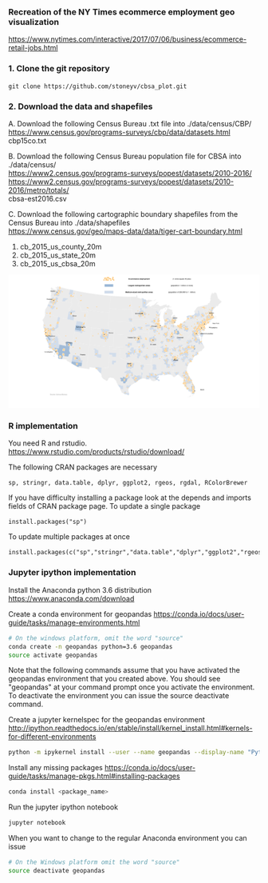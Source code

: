 
### Recreation of the NY Times ecommerce employment geo visualization
https://www.nytimes.com/interactive/2017/07/06/business/ecommerce-retail-jobs.html

### 1. Clone the git repository
```
git clone https://github.com/stoneyv/cbsa_plot.git
```

### 2. Download the data and shapefiles  
A. Download the following Census Bureau .txt file into ./data/census/CBP/  
https://www.census.gov/programs-surveys/cbp/data/datasets.html  
cbp15co.txt  
  
B. Download the following Census Bureau population file for CBSA into ./data/census/  
https://www2.census.gov/programs-surveys/popest/datasets/2010-2016/  
https://www2.census.gov/programs-surveys/popest/datasets/2010-2016/metro/totals/  
cbsa-est2016.csv
  
C. Download the following cartographic boundary shapefiles from the Census Bureau into ./data/shapefiles  
https://www.census.gov/geo/maps-data/data/tiger-cart-boundary.html  
1. cb_2015_us_county_20m  
2. cb_2015_us_state_20m  
3. cb_2015_us_cbsa_20m  

<img src="images/ecommerce_2015_by_county_legend_ggplot_1900x1004.png"/>

### R implementation

You need R and rstudio. 
https://www.rstudio.com/products/rstudio/download/

The following CRAN packages are necessary
```
sp, stringr, data.table, dplyr, ggplot2, rgeos, rgdal, RColorBrewer
```
If you have difficulty installing a package look at the depends and imports fields of CRAN package page.
To update a single package

```
install.packages("sp")
```
To update multiple packages at once
```
install.packages(c("sp","stringr","data.table","dplyr","ggplot2","rgeos","rgdal","RColorBrewer"))
```

### Jupyter ipython implementation

Install the Anaconda python 3.6 distribution  
https://www.anaconda.com/download

Create a conda environment for geopandas
https://conda.io/docs/user-guide/tasks/manage-environments.html
```bash
# On the windows platform, omit the word "source"
conda create -n geopandas python=3.6 geopandas
source activate geopandas
```
Note that the following commands assume that you have activated the geopandas environment that you created above.  You should see "geopandas" at your command prompt once you activate the environment.  To deactivate the environment you can issue the source deactivate command.

Create a jupyter kernelspec for the geopandas environment  
http://ipython.readthedocs.io/en/stable/install/kernel_install.html#kernels-for-different-environments
```bash
python -m ipykernel install --user --name geopandas --display-name "Python (geopandas)"
```
Install any missing packages
https://conda.io/docs/user-guide/tasks/manage-pkgs.html#installing-packages
```bash
conda install <package_name>
```
Run the jupyter ipython notebook
```bash
jupyter notebook
```
When you want to change to the regular Anaconda environment you can issue 
```bash
# On the Windows platform omit the word "source"
source deactivate geopandas
```

